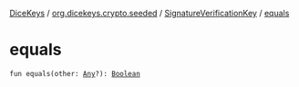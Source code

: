 [DiceKeys](../../index.md) / [org.dicekeys.crypto.seeded](../index.md) / [SignatureVerificationKey](index.md) / [equals](./equals.md)

# equals

`fun equals(other: `[`Any`](https://kotlinlang.org/api/latest/jvm/stdlib/kotlin/-any/index.html)`?): `[`Boolean`](https://kotlinlang.org/api/latest/jvm/stdlib/kotlin/-boolean/index.html)